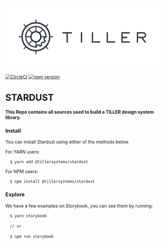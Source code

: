 <img height="200" src="./logo.png">

[![CircleCI](https://circleci.com/gh/tillersystems/Stardust/tree/master.svg?style=shield&circle-token=b0f5e2b1a128b053d85347edb4e13cbb412bff13)](https://circleci.com/gh/tillersystems/Stardust/tree/master)
[![npm version](https://badge.fury.io/js/%40tillersystems%2Fstardust.svg)](https://www.npmjs.com/@@tillersystems/stardust)

# STARDUST

**This Repo contains all sources used to build a TILLER design system library.**

### Install

You can install Stardust using either of the methods below.

For YARN users:

```
  $ yarn add @tillersystems/stardust
```

For NPM users:

```
  $ npm install @tillersystems/stardust
```

### Explore

We have a few examples on Storybook, you can see them by running:

```
  $ yarn storybook

  // or

  $ npm run storybook
```
